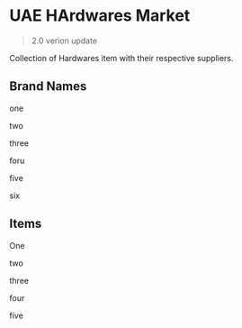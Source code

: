 # UAE HArdwares Market
>  2.0 verion update

Collection of Hardwares item with their respective suppliers. 


## Brand Names
one

two

three

foru

five

six

## Items
One 

two

three

four

five
